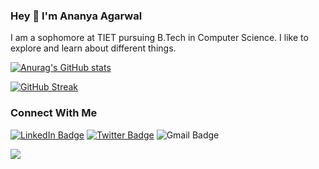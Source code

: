 ### Hey 👋 I'm Ananya Agarwal

I am a sophomore at TIET pursuing B.Tech in Computer Science. I like to explore and learn about different things. 






[![Anurag's GitHub stats](https://github-readme-stats.vercel.app/api?username=ananyaa01&show_icons=true&theme=dracula)
](https://github.com/ananyaa01)


[![GitHub Streak](https://github-readme-streak-stats.herokuapp.com/?user=ananyaa01&theme=dracula)](https://github.com/ananyaa01)





### Connect With Me
[![LinkedIn Badge](https://img.shields.io/badge/LinkedIn-Profile-informational?style=flat&logo=linkedin&logoColor=white&color=0D76A8)](https://www.linkedin.com/in/ananya-agarwal-2285081b9/)
[![Twitter Badge](https://img.shields.io/badge/Twitter-Profile-informational?style=flat&logo=twitter&logoColor=white&color=1CA2F1)](https://twitter.com/AnanyaA26888154)
![Gmail Badge](https://img.shields.io/badge/Gmail-Profile-informational?style=flat&logo=gmail&logoColor=white&color=1CA2F1)


![](https://komarev.com/ghpvc/?username=ananyaa01)

